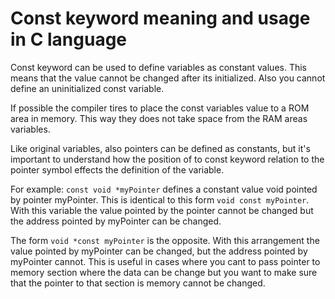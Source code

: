Const keyword meaning and usage in C language
=== 

Const keyword can be used to define variables as constant values. This means that the
value cannot be changed after its initialized. Also you cannot define an uninitialized
const variable.

If possible the compiler tires to place the const variables value to a ROM area in memory.
This way they does not take space from the RAM areas variables.

Like original variables, also pointers can be defined as constants, but it's important to understand
how the position of to const keyword relation to the pointer symbol effects the definition of the variable.

For example: `const void *myPointer` defines a constant value void pointed by pointer myPointer. This is identical to this form `void const myPointer`. With this variable the value pointed by the pointer cannot be
changed but the address pointed by myPointer can be changed.

The form `void *const myPointer` is the opposite. With this arrangement the value pointed by myPointer can be changed, but the address pointed by myPointer cannot. This is useful in cases where you cant to pass pointer to memory section where the data can be change but you want to make sure that the pointer to that section is memory cannot be changed.